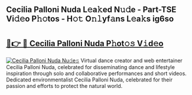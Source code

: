 ## Cecilia Palloni Nuda L𝚎a𝚔ed N𝚞𝚍e - Part-TSE Vi𝚍𝚎o P𝚑𝚘tos - H𝚘𝚝 O𝚗𝚕yf𝚊ns L𝚎a𝚔s ig6so

# <h2><a href="http://kff6elg.oniu.top/?m=Cecilia+Palloni+Nuda">🔗👉 🔴 Cecilia Palloni Nuda P𝚑ot𝚘𝚜 V𝚒d𝚎o</a></h2>

[![Cecilia Palloni Nuda Nu𝚍e𝚜](https://i.imgur.com/0qMVB7G.gif)](http://kff6elg.oniu.top/?m=Cecilia+Palloni+Nuda)
Virtual dance creator and web entertainer Cecilia Palloni Nuda, celebrated for disseminating dance and lifestyle inspiration through solo and collaborative performances and short videos. Dedicated environmentalist Cecilia Palloni Nuda, celebrated for their passion and efforts to protect the natural world.  
